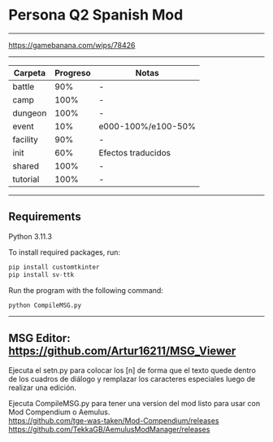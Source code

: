 # Persona Q2 Spanish Mod
--------
https://gamebanana.com/wips/78426

--------
| Carpeta     | Progreso      | Notas     |
| ------------- | ------------- | -------- |
| battle          | 90%         | -  |
| camp           | 100%         | -  |
| dungeon           | 100%         | -  |
| event           | 10%         | e000-100%/e100-50%  |
| facility           | 90%         | -  |
| init           | 60%         | Efectos traducidos  |
| shared           | 100%         | -  |
| tutorial           | 100%         | -  |

--------
Requirements
--------
Python 3.11.3

To install required packages, run:
```python
pip install customtkinter
pip install sv-ttk
```
Run the program with the following command:
```python
python CompileMSG.py
```
--------
MSG Editor:
https://github.com/Artur16211/MSG_Viewer
--------

Ejecuta el setn.py para colocar los [n] de forma que el texto quede dentro de los cuadros de diálogo y remplazar los caracteres especiales luego de realizar una edición.

Ejecuta CompileMSG.py para tener una version del mod listo para usar con Mod Compendium o Aemulus.<br>
https://github.com/tge-was-taken/Mod-Compendium/releases<br>
https://github.com/TekkaGB/AemulusModManager/releases
